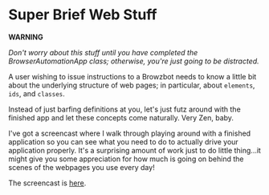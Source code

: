 # Super Brief Web Stuff

**WARNING**

_Don't worry about this stuff until you have completed the BrowserAutomationApp class; otherwise, you're just going to be distracted._

A user wishing to issue instructions to a Browzbot needs to know a little bit about the underlying structure of web pages; in particular, about `elements`, `ids`, and `classes`.

Instead of just barfing definitions at you, let's just futz around with the finished app and let these concepts come naturally. Very Zen, baby.

I've got a screencast where I walk through playing around with a finished application so you can see what you need to do to actually drive your application properly. It's a surprising amount of work just to do little thing...it might give you some appreciation for how much is going on behind the scenes of the webpages you use every day!

The screencast is [here](https://drive.google.com/open?id=19hP_gPAn6FP2T7qvVNHnXUyGhk93TXv8).
